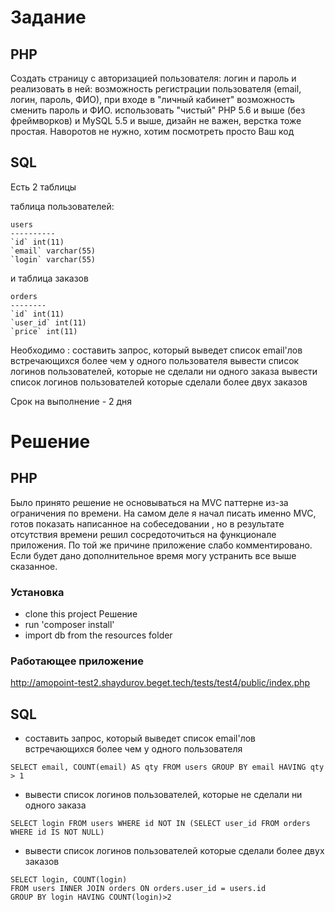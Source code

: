 # Задание
## PHP
Создать страницу с авторизацией пользователя: логин и пароль и реализовать в ней:
возможность регистрации пользователя (email, логин, пароль, ФИО),
при входе в "личный кабинет" возможность сменить пароль и ФИО.
использовать "чистый" PHP 5.6 и выше (без фреймворков) и MySQL 5.5 и выше, дизайн не важен, верстка тоже простая. Наворотов не нужно, хотим посмотреть просто Ваш код
## SQL

Есть 2 таблицы

таблица пользователей:

```
users
----------
`id` int(11)
`email` varchar(55)
`login` varchar(55)
```
и таблица заказов
```
orders
--------
`id` int(11)
`user_id` int(11)
`price` int(11)
```

Необходимо :
составить запрос, который выведет список email'лов встречающихся более чем у одного пользователя
вывести список логинов пользователей, которые не сделали ни одного заказа
вывести список логинов пользователей которые сделали более двух заказов

Cрок на выполнение - 2 дня

# Рeшение
## PHP
Было принято решение не основываться на MVC паттерне из-за ограничения по времени. На самом деле я начал писать именно MVC, готов показать написанное на собеседовании , но в результате отсутствия времени решил сосредоточиться на функционале приложения. По той же причине приложение слабо комментировано. Если будет дано дополнительное время могу устранить все выше сказанное.
### Установка
* clone this project Рeшение
* run 'composer install'
* import db from the resources folder
### Работающее приложение
http://amopoint-test2.shaydurov.beget.tech/tests/test4/public/index.php

## SQL
* составить запрос, который выведет список email'лов встречающихся более чем у одного пользователя
```
SELECT email, COUNT(email) AS qty FROM users GROUP BY email HAVING qty > 1
```
* вывести список логинов пользователей, которые не сделали ни одного заказа
```
SELECT login FROM users WHERE id NOT IN (SELECT user_id FROM orders WHERE id IS NOT NULL)
```
* вывести список логинов пользователей которые сделали более двух заказов
```
SELECT login, COUNT(login)
FROM users INNER JOIN orders ON orders.user_id = users.id
GROUP BY login HAVING COUNT(login)>2
```
